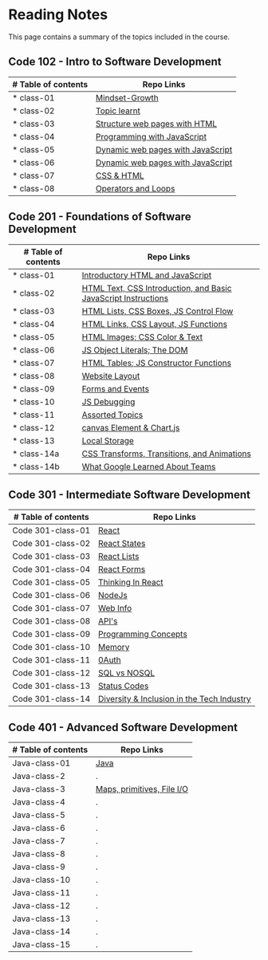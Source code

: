 # Reading Notes

This page contains a summary of the topics included in the course.

## Code 102 - Intro to Software Development

| # Table of contents               |  Repo Links                    |
|-----------------------------------|------------------------------  |
| * class-01 | [Mindset-Growth](https://saedjabali.github.io/reading-notes/Mindset-Growth) |
| * class-02 | [Topic learnt](https://saedjabali.github.io/reading-notes/Topic-learnt) |
| * class-03 | [Structure web pages with HTML](https://saedjabali.github.io/reading-notes/Structure%20web%20pages%20with%20HTML) |
| * class-04 | [Programming with JavaScript](https://saedjabali.github.io/reading-notes/Programming%20with%20JavaScript) |
| * class-05 | [Dynamic web pages with JavaScript](https://saedjabali.github.io/reading-notes/Dynamic%20web%20pages%20with%20JavaScript) |
| * class-06 | [Dynamic web pages with JavaScript](https://saedjabali.github.io/reading-notes/Computer%20Architecture%20and%20Logic) |
| * class-07 | [CSS & HTML](https://saedjabali.github.io/Reading.Notes/CSS%20&%20HTML) |
| * class-08 | [Operators and Loops](https://saedjabali.github.io/reading-notes/Operators%20and%20Loops) |

## Code 201 - Foundations of Software Development

| # Table of contents               |  Repo Links                    |
|-----------------------------------|------------------------------  |
| * class-01   | [Introductory HTML and JavaScript](https://saedjabali.github.io/reading-notes/class-01) |
| * class-02 | [HTML Text, CSS Introduction, and Basic JavaScript Instructions](https://saedjabali.github.io/reading-notes/class-02) |
| * class-03 | [HTML Lists, CSS Boxes, JS Control Flow](https://saedjabali.github.io/reading-notes/class-03) |
| * class-04 | [HTML Links, CSS Layout, JS Functions](https://saedjabali.github.io/reading-notes/class-04) |
| * class-05 | [HTML Images; CSS Color & Text](https://saedjabali.github.io/reading-notes/class-05) |
| * class-06 | [JS Object Literals; The DOM](https://saedjabali.github.io/reading-notes/class-06) |
| * class-07 | [HTML Tables; JS Constructor Functions](https://saedjabali.github.io/reading-notes/class-07) |
| * class-08 | [Website Layout](https://saedjabali.github.io/reading-notes/class-08) |
| * class-09 | [Forms and Events](https://saedjabali.github.io/reading-notes/class-09) |
| * class-10 | [JS Debugging](https://saedjabali.github.io/reading-notes/class-10) |
| * class-11 | [Assorted Topics](https://saedjabali.github.io/reading-notes/class-11) |
| * class-12 | [canvas Element & Chart.js](https://saedjabali.github.io/reading-notes/class-12) |
| * class-13 | [Local Storage](https://saedjabali.github.io/reading-notes/class-13) |
| * class-14a | [CSS Transforms, Transitions, and Animations](https://saedjabali.github.io/reading-notes/class-14a) |
| * class-14b | [What Google Learned About Teams](https://saedjabali.github.io/reading-notes/class-14b) |

## Code 301 - Intermediate Software Development

| # Table of contents               |  Repo Links                    |
|-----------------------------------|------------------------------  |
| Code 301-class-01 | [React](https://saedjabali.github.io/reading-notes/Code%20301-class-01) |
| Code 301-class-02 | [React States](https://saedjabali.github.io/reading-notes/Code%20301-class-02) |
| Code 301-class-03 | [React Lists](https://saedjabali.github.io/reading-notes/Code%20301-class-03) |
| Code 301-class-04 | [React Forms](https://saedjabali.github.io/reading-notes/Code%20301-class-04) |
| Code 301-class-05 | [Thinking In React](https://saedjabali.github.io/reading-notes/Code%20301-class-05) |
| Code 301-class-06 | [NodeJs](https://saedjabali.github.io/reading-notes/Code%20301-class-06) |
| Code 301-class-07 | [Web Info](https://saedjabali.github.io/reading-notes/Code%20301-class-07) |
| Code 301-class-08 | [API's](https://saedjabali.github.io/reading-notes/Code%20301-class-08) |
| Code 301-class-09 | [Programming Concepts](https://saedjabali.github.io/reading-notes/Code%20301-class-09) |
| Code 301-class-10 | [Memory](https://saedjabali.github.io/reading-notes/Code%20301-class-10) |
| Code 301-class-11 | [0Auth](https://saedjabali.github.io/reading-notes/Code%20301-class-11) |
| Code 301-class-12 | [SQL vs NOSQL](https://saedjabali.github.io/reading-notes/Code%20301-class-12) |
| Code 301-class-13 | [Status Codes](https://saedjabali.github.io/reading-notes/Code%20301-class-13) |
| Code 301-class-14 | [Diversity & Inclusion in the Tech Industry](https://saedjabali.github.io/reading-notes/Code%20301-class-14) |

## Code 401 - Advanced Software Development

| # Table of contents               |  Repo Links                    |
|-----------------------------------|------------------------------  |
| Java-class-01 | [Java](https://saedjabali.github.io/reading-notes/Java-class-01) |
| Java-class-2 | . |
| Java-class-3 | [Maps, primitives, File I/O](https://saedjabali.github.io/reading-notes/Java-class-03) |
| Java-class-4 | . |
| Java-class-5 | . |
| Java-class-6 | . |
| Java-class-7 | . |
| Java-class-8 | . |
| Java-class-9 | . |
| Java-class-10 | . |
| Java-class-11 | . |
| Java-class-12 | . |
| Java-class-13 | . |
| Java-class-14 | . |
| Java-class-15 | . |
